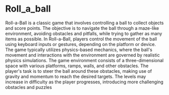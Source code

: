 # Roll_a_ball
Roll-a-Ball is a classic game that involves controlling a ball to collect objects and score points. The objective is to navigate the ball through a maze-like environment, avoiding obstacles and pitfalls, while trying to gather as many items as possible.
In Roll-a-Ball, players control the movement of the ball using keyboard inputs or gestures, depending on the platform or device. The game typically utilizes physics-based mechanics, where the ball's movement and interactions with the environment are governed by realistic physics simulations.
The game environment consists of a three-dimensional space with various platforms, ramps, walls, and other obstacles. The player's task is to steer the ball around these obstacles, making use of gravity and momentum to reach the desired targets. The levels may increase in difficulty as the player progresses, introducing more challenging obstacles and puzzles
